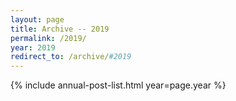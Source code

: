 ```yaml
---
layout: page
title: Archive -- 2019
permalink: /2019/
year: 2019
redirect_to: /archive/#2019
---
```


{% include annual-post-list.html year=page.year %}
